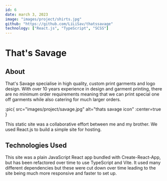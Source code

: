 ```yaml
---
id: 6
date: march 3, 2023
image: "images/project/shirts.jpg"
github: "https://github.com/LiLiSav/thatssavage"
technology: ["React.js", "TypeScript", "SCSS"]
---
```


# That's Savage

## About

That's Savage specialise in high quality, custom print garments and logo design. With over 10 years experience in design and garment printing, there are no minimum order requirements meaning that we can print special one off garments while also catering for much larger orders.

:pic{ src="images/project/savage.jpg" alt="thats savage icon" :center=true }

This static site was a collaborative effort between me and my brother. We used React.js to build a simple site for hosting.

## Technologies Used

This site was a plain JavaScript React app bundled with Create-React-App, but has been refactored over time to use TypeScript and Vite. It used many different dependencies but these were cut down over time leading to the site being much more responsive and faster to set up.
